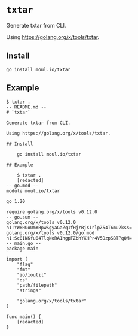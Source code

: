 # `txtar`

Generate txtar from CLI.

Using https://golang.org/x/tools/txtar.

## Install

    go install moul.io/txtar

## Example

    $ txtar .
    -- README.md --
    # `txtar`

    Generate txtar from CLI.
    
    Using https://golang.org/x/tools/txtar.

    ## Install

        go install moul.io/txtar

    ## Example

        $ txtar .
        [redacted]
    -- go.mod --
    module moul.io/txtar

    go 1.20

    require golang.org/x/tools v0.12.0
    -- go.sum --
    golang.org/x/tools v0.12.0 h1:YW6HUoUmYBpwSgyaGaZq1fHjrBjX1rlpZ54T6mu2kss=
    golang.org/x/tools v0.12.0/go.mod h1:Sc0INKfu04TlqNoRA1hgpFZbhYXHPr4V5DzpSBTPqQM=
    -- main.go --
    package main

    import (
    	"flag"
    	"fmt"
    	"io/ioutil"
    	"os"
    	"path/filepath"
    	"strings"

    	"golang.org/x/tools/txtar"
    )

    func main() {
    	[redacted]
    }
